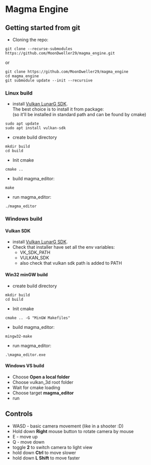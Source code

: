 # Magma Engine

## Getting started from git
* Cloning the repo:
```
git clone --recurse-submodules https://github.com/MoonDweller29/magma_engine.git
```
or
```
git clone https://github.com/MoonDweller29/magma_engine
cd magma_engine
git submodule update --init --recursive
```

### Linux build
* install [Vulkan LunarG SDK](https://vulkan.lunarg.com/). \
The best choice is to install it from package: \
(so it'll be installed in standard path and can be found by cmake)
```
sudo apt update
sudo apt install vulkan-sdk
```

* create build directory
```
mkdir build
cd build
```
* Init cmake
```
cmake ..
```
* build magma_editor:
```
make
```
* run magma_editor:
```
./magma_editor
```

### Windows build
#### Vulkan SDK
* install [Vulkan LunarG SDK](https://vulkan.lunarg.com/).
* Check that installer have set all the env variables:
	* VK\_SDK\_PATH
	* VULKAN\_SDK
	* also check that vulkan sdk path is added to PATH

#### Win32 minGW build
* create build directory
```
mkdir build
cd build
```
* Init cmake
```
cmake .. -G "MinGW Makefiles"
```
* build magma_editor:
```
mingw32-make
```
* run magma_editor:
```
.\magma_editor.exe
```

#### Windows VS build
* Choose **Open a local folder**
* Choose vulkan_3d root folder
* Wait for cmake loading
* Choose target **magma_editor**
* run

## Controls
* WASD - basic camera movement (like in a shooter :D)
* Hold down **Right** mouse button to rotate camera by mouse
* E - move up
* Q - move down
* toggle **2** to switch camera to light view
* hold down **Ctrl** to move slower
* hold down **L Shift** to move faster
